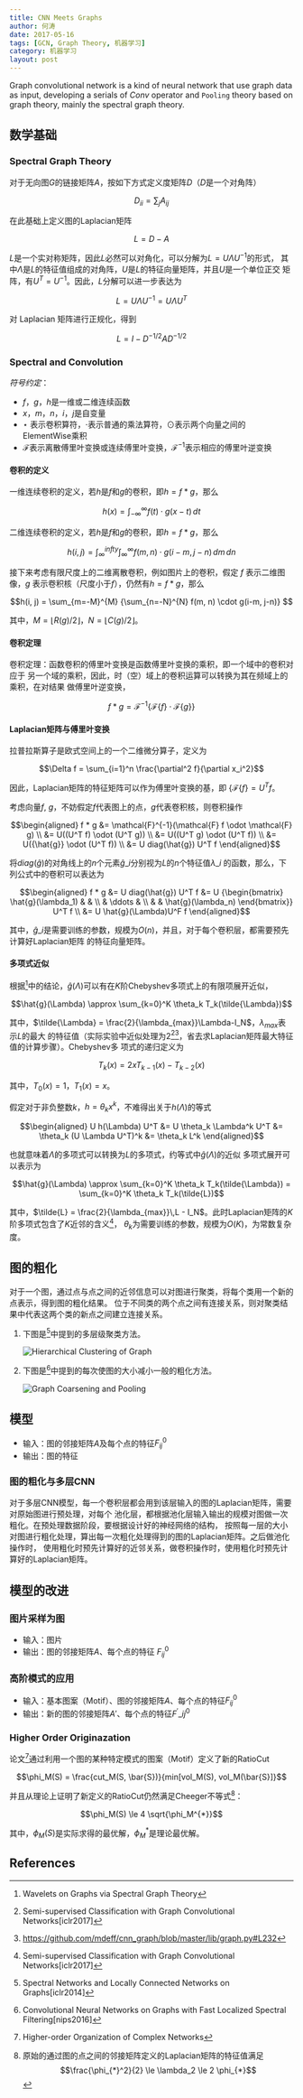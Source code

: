 ```yaml
---
title: CNN Meets Graphs
author: 何涛
date: 2017-05-16
tags: [GCN, Graph Theory, 机器学习]
category: 机器学习
layout: post
---
```


Graph convolutional network is a kind of neural network that use graph data as input,
developing a serials of _Conv_ operator and `Pooling` theory based on graph theory,
mainly the spectral graph theory.

<!--more-->

数学基础
-------

### Spectral Graph Theory

对于无向图$G$的链接矩阵$A$，按如下方式定义度矩阵$D$（$D$是一个对角阵）

$$ D_{ii} = \sum_{j}A_{ij} $$

在此基础上定义图的Laplacian矩阵

$$ L = D - A $$

$L$是一个实对称矩阵，因此$L$必然可以对角化，可以分解为$L = U \Lambda U^{-1}$的形式，
其中$\Lambda$是$L$的特征值组成的对角阵，$U$是$L$的特征向量矩阵，并且$U$是一个单位正交
矩阵，有$U^T = U^{-1}$。因此，$L$分解可以进一步表达为

$$L = U \Lambda U^{-1} = U \Lambda U^T$$

对 Laplacian 矩阵进行正规化，得到

$$L = I - D^{-1/2} A D^{-1/2}$$

### Spectral and Convolution

_符号约定_：
+ $f$，$g$，$h$是一维或二维连续函数
+ $x$，$m$，$n$，$i$，$j$是自变量
+ $\star$ 表示卷积算符，$\cdot$表示普通的乘法算符，$\odot$表示两个向量之间的ElementWise乘积
+ $\mathcal{F}$表示离散傅里叶变换或连续傅里叶变换，$\mathcal{F}^{-1}$表示相应的傅里叶逆变换

#### 卷积的定义

一维连续卷积的定义，若$h$是$f$和$g$的卷积，即$h = f * g$，那么

$$h(x) = \int_{-\infty}^{\infty} f(t) \cdot g(x-t) \,dt$$

二维连续卷积的定义，若$h$是$f$和$g$的卷积，即$h = f * g$，那么

$$h(i, j) = \int_{\infty}^{infty}
    {\int_{\infty}^{\infty} f(m, n) \cdot g(i-m, j-n) \,dm}
\,dn$$

接下来考虑有限尺度上的二维离散卷积，例如图片上的卷积，假定 $f$ 表示二维图像，$g$
表示卷积核（尺度小于$f$），仍然有$h = f * g$，那么

$$h(i, j) = \sum_{m=-M}^{M}
    {\sum_{n=-N}^{N} f(m, n) \cdot g(i-m, j-n)}
$$

其中，$M = \lfloor R(g)/2 \rfloor，N = \lfloor C(g)/2 \rfloor$。

#### 卷积定理

卷积定理：函数卷积的傅里叶变换是函数傅里叶变换的乘积，即一个域中的卷积对应于
另一个域的乘积，因此，时（空）域上的卷积运算可以转换为其在频域上的乘积，在对结果
做傅里叶逆变换，

$$f * g = \mathcal{F}^{-1} \{\mathcal{F}\{f\} \cdot \mathcal{F}\{g\} \}$$

#### Laplacian矩阵与傅里叶变换

拉普拉斯算子是欧式空间上的一个二维微分算子，定义为

$$\Delta f = \sum_{i=1}^n \frac{\partial^2 f}{\partial x_i^2}$$

因此，Laplacian矩阵的特征矩阵可以作为傅里叶变换的基，即 $\{\mathcal{F}\{f\} = U^T f$。

考虑向量$f$, $g$，不妨假定$f$代表图上的点，$g$代表卷积核，则卷积操作

$$\begin{aligned}
    f * g &= \mathcal{F}^{-1}(\mathcal{F} f \odot \mathcal{F} g) \\
          &= U((U^T f) \odot (U^T g)) \\
          &= U((U^T g) \odot (U^T f)) \\
          &= U({\hat{g}} \odot (U^T f)) \\
          &= U diag(\hat{g}) U^T f
\end{aligned}$$

将$diag(\hat{g})$的对角线上的$n$个元素$\hat{g}\_i$分别视为$L$的$n$个特征值$\lambda\_i$
的函数，那么，下列公式中的卷积可以表达为

$$\begin{aligned}
    f * g &= U diag(\hat{g}) U^T f
          &= U {\begin{bmatrix}
                    \hat{g}(\lambda_1) & & \\
                    & \ddots & \\
                    & & \hat{g}(\lambda_n) \end{bmatrix}}
                U^T f \\
          &= U \hat{g}(\Lambda)U^F f
\end{aligned}$$

其中，$\hat{g}\_i$是需要训练的参数，规模为$O(n)$，并且，对于每个卷积层，都需要预先计算好Laplacian矩阵
的特征向量矩阵。

#### 多项式近似

根据[^3]中的结论，$\hat{g}(\Lambda)$可以有在$K$阶Chebyshev多项式上的有限项展开近似，

$$\hat{g}(\Lambda) \approx \sum_{k=0}^K \theta_k T_k(\tilde{\Lambda})$$

其中，$\tilde{\Lambda} = \frac{2}{\lambda_{max}}\Lambda-I_N$，$\lambda_{max}$表示$L$的最大
的特征值（实际实验中近似处理为2[^4][^5]，省去求Laplacian矩阵最大特征值的计算步骤）。Chebyshev多
项式的递归定义为

$$T_k(x) = 2xT_{k-1}(x)-T_{k-2}(x)$$

其中，$T_0(x) = 1$，$T_1(x) = x$。

假定对于非负整数$k$，$h = \theta_k x^k$，不难得出关于$h(\Lambda)$的等式

$$\begin{aligned}
U h(\Lambda) U^T &= U \theta_k \Lambda^k U^T
                 &= \theta_k (U \Lambda U^T)^k
                 &= \theta_k L^k
\end{aligned}$$

也就意味着$\Lambda$的多项式可以转换为$L$的多项式，约等式中$\hat{g}(\Lambda)$的近似
多项式展开可以表示为

$$\hat{g}(\Lambda) \approx \sum_{k=0}^K \theta_k T_k(\tilde{\Lambda}) = \sum_{k=0}^K \theta_k T_k(\tilde{L})$$

其中，$\tilde{L} = \frac{2}{\lambda_{max}}\,L - I_N$。此时Laplacian矩阵的$K$阶多项式包含了$K$近邻的含义[^4]，
$\theta_k$为需要训练的参数，规模为$O(K)$，为常数复杂度。

图的粗化
--------

对于一个图，通过点与点之间的近邻信息可以对图进行聚类，将每个类用一个新的点表示，得到图的粗化结果。
位于不同类的两个点之间有连接关系，则对聚类结果中代表这两个类的新点之间建立连接关系。

1. 下图是[^1]中提到的多层级聚类方法。

    ![Hierarchical Clustering of Graph]({{site.url}}/resource/cnn_meets_graph/multi-resolution-clustering.png "Hierarchical Clustering of Graph")

2. 下图是[^2]中提到的每次使图的大小减小一般的粗化方法。

    ![Graph Coarsening and Pooling]({{site.url}}/resource/cnn_meets_graph/half-pooling.png "Graph Coarsening and Pooling")

模型
----

+ 输入：图的邻接矩阵$A$及每个点的特征$F_{ij}^{0}$
+ 输出：图的特征

### 图的粗化与多层CNN

对于多层CNN模型，每一个卷积层都会用到该层输入的图的Laplacian矩阵，需要对原始图进行预处理，对每个
池化层，都根据池化层输入输出的规模对图做一次粗化。在预处理数据阶段，要根据设计好的神经网络的结构，
按照每一层的大小对图进行粗化处理，算出每一次粗化处理得到的图的Laplacian矩阵。之后做池化操作时，
使用粗化时预先计算好的近邻关系，做卷积操作时，使用粗化时预先计算好的Laplacian矩阵。

模型的改进
----------

### 图片采样为图

+ 输入：图片
+ 输出：图的邻接矩阵$A$、每个点的特征 $F_{ij}^{0}$

### 高阶模式的应用

+ 输入：基本图案（Motif）、图的邻接矩阵$A$、每个点的特征$F_{ij}^{0}$
+ 输出：新的图的邻接矩阵$A'$、每个点的特征${F^{'}}\_{ij}^{0}$

### Higher Order Originazation

论文[^6]通过利用一个图的某种特定模式的图案（Motif）定义了新的RatioCut

$$\phi_M(S) = \frac{cut_M(S, \bar{S})}{min[vol_M(S), vol_M(\bar{S}]}$$

并且从理论上证明了新定义的RatioCut仍然满足Cheeger不等式[^7]：

$$\phi_M(S) \le 4 \sqrt{\phi_M^{*}}$$

其中，$\phi_M(S)$是实际求得的最优解，$\phi_M^{*}$是理论最优解。


References
----------

[^1]: Spectral Networks and Locally Connected Networks on Graphs[iclr2014]
[^2]: Convolutional Neural Networks on Graphs with Fast Localized Spectral Filtering[nips2016]
[^3]: Wavelets on Graphs via Spectral Graph Theory
[^4]: Semi-supervised Classification with Graph Convolutional Networks[iclr2017]
[^5]: https://github.com/mdeff/cnn_graph/blob/master/lib/graph.py#L232
[^6]: Higher-order Organization of Complex Networks
[^7]: 原始的通过图的点之间的邻接矩阵定义的Laplacian矩阵的特征值满足 $$\frac{\phi_{*}^2}{2} \le \lambda_2 \le 2 \phi_{*}$$
